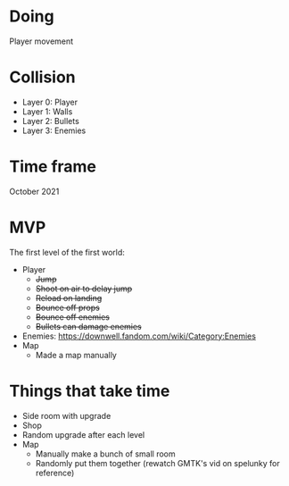 # Doing
Player movement
# Collision
* Layer 0: Player
* Layer 1: Walls
* Layer 2: Bullets
* Layer 3: Enemies
# Time frame
October 2021
# MVP
The first level of the first world:
* Player
    * ~~Jump~~
    * ~~Shoot on air to delay jump~~
    * ~~Reload on landing~~
    * ~~Bounce off props~~
    * ~~Bounce off enemies~~
    * ~~Bullets can damage enemies~~
* Enemies: https://downwell.fandom.com/wiki/Category:Enemies
* Map
    * Made a map manually
# Things that take time
* Side room with upgrade
* Shop
* Random upgrade after each level
* Map
    * Manually make a bunch of small room
    * Randomly put them together (rewatch GMTK's vid on spelunky for reference)